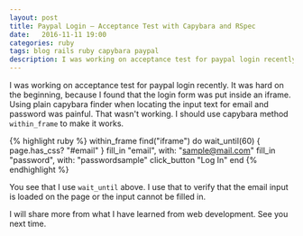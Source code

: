 ```yaml
---
layout: post
title: Paypal Login — Acceptance Test with Capybara and RSpec
date:   2016-11-11 19:00
categories: ruby
tags: blog rails ruby capybara paypal
description: I was working on acceptance test for paypal login recently. It was hard on the beginning, because I found that the login form was put inside an iframe. Using plain capybara finder when locating the input text for email and password was painful. That wasn't working. I should use capybara method `within_iframe` to make it works.
---
```


I was working on acceptance test for paypal login recently. It was hard on the beginning, because I found that the login form was put inside an iframe. Using plain capybara finder when locating the input text for email and password was painful. That wasn't working. I should use capybara method `within_frame` to make it works.<!--more-->

{% highlight ruby %}
within_frame find("iframe") do
  wait_until(60) { page.has_css? "#email" }
  fill_in "email", with: "sample@mail.com"
  fill_in "password", with: "passwordsample"
  click_button "Log In"
end
{% endhighlight %}

You see that I use `wait_until` above. I use that to verify that the email input is loaded on the page or the input cannot be filled in.

I will share more from what I have learned from web development. See you next time.
